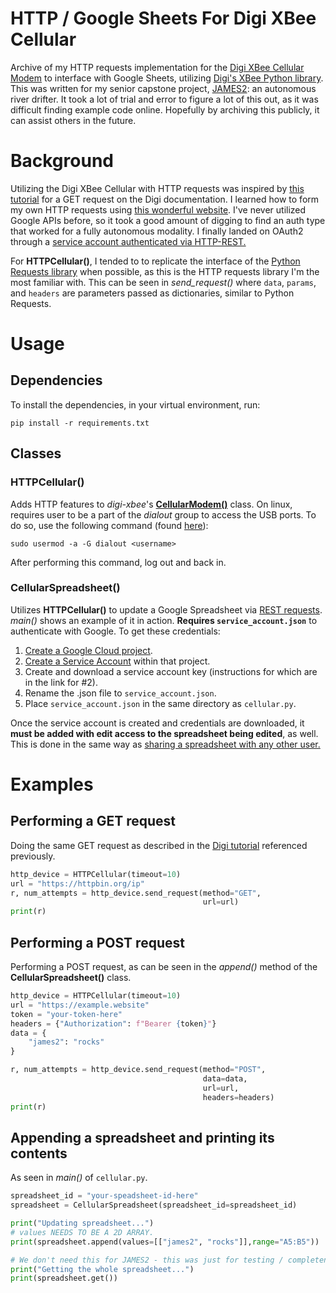 # HTTP / Google Sheets For Digi XBee Cellular
Archive of my HTTP requests implementation for the 
[Digi XBee Cellular Modem](https://www.digi.com/products/models/xk3-c-a2-t-ub) to 
interface with Google Sheets, utilizing 
[Digi's XBee Python library](https://github.com/digidotcom/xbee-python).
This was written for my senior capstone project, 
[JAMES2](https://drive.google.com/file/d/1XdHSq_d-kd0wOfchhkvFJ0ObRg7Xfi57/view):
an autonomous river drifter. It took a lot of trial and error to figure a lot of this out, as it was difficult finding example code online. Hopefully by archiving this publicly, it can assist others in the future.


# Background
Utilizing the Digi XBee Cellular with HTTP requests was inspired by 
[this tutorial](https://www.digi.com/resources/documentation/Digidocs/90002253/Tasks/t_get_http.htm?tocpath=XBee%20connection%20examples%7C_____5) for a GET request
on the Digi documentation. I learned how to form my own HTTP requests using 
[this wonderful website](https://reqbin.com/req/nfilsyk5/get-request-example).
I've never utilized Google APIs before, so it took a good amount of digging to
find an auth type that worked for a fully autonomous modality. 
I finally landed on OAuth2 through a 
[service account authenticated via HTTP-REST.](https://developers.google.com/identity/protocols/oauth2/service-account#httprest) 

For **HTTPCellular()**, I tended to to replicate the interface of the 
[Python Requests library](https://docs.python-requests.org/en/latest/) 
when possible, as this is the HTTP requests library I'm the most familiar with.
This can be seen in *send_request()* where `data`, `params`, and `headers` are parameters passed as dictionaries, similar to Python Requests. 

# Usage
## Dependencies
To install the dependencies, in your virtual environment, run:

`pip install -r requirements.txt`

## Classes
### HTTPCellular()
Adds HTTP features to *digi-xbee*'s 
[**CellularModem()**](https://xbplib.readthedocs.io/en/latest/api/digi.xbee.devices.html#digi.xbee.devices.CellularDevice)
class. On linux, requires user to be a part of the *dialout* group to access the USB 
ports. To do  so, use the following command (found 
[here](https://meshtastic.discourse.group/t/question-on-permission-denied-dev-ttyusb0/590/7)):

`sudo usermod -a -G dialout <username>`

After performing this command, log out and back in.

### CellularSpreadsheet()
Utilizes **HTTPCellular()** to update a Google Spreadsheet via 
[REST requests](https://developers.google.com/sheets/api/reference/rest). 
*main()* shows an example of it in action. 
**Requires `service_account.json`** to authenticate with Google. To get these credentials:

1. [Create a Google Cloud project](https://developers.google.com/workspace/guides/create-project).
2. [Create a Service Account](https://developers.google.com/identity/protocols/oauth2/service-account#creatinganaccount)
 within that project.
3. Create and download a service account key (instructions for which are in the link for #2).
4. Rename the .json file to `service_account.json`.
5. Place `service_account.json` in the same directory as `cellular.py`.

Once the service account is created and credentials are downloaded, it 
**must be added with edit access to the spreadsheet being edited**, as well.
 This is done in the same way as 
 [sharing a spreadsheet with any other user.](https://support.google.com/docs/answer/9331169?hl=en#6.1)

# Examples
## Performing a GET request
Doing the same GET request as described in the 
[Digi tutorial](https://www.digi.com/resources/documentation/Digidocs/90002253/Tasks/t_get_http.htm?tocpath=XBee%20connection%20examples%7C_____5) 
referenced previously.
```python
http_device = HTTPCellular(timeout=10)
url = "https://httpbin.org/ip"
r, num_attempts = http_device.send_request(method="GET", 
                                           url=url)
print(r)
```
## Performing a POST request
Performing a POST request, as can be seen in the *append()* method of the 
**CellularSpreadsheet()** class.
```python
http_device = HTTPCellular(timeout=10)
url = "https://example.website"
token = "your-token-here"
headers = {"Authorization": f"Bearer {token}"}
data = {
    "james2": "rocks"
}

r, num_attempts = http_device.send_request(method="POST", 
                                           data=data,
                                           url=url,
                                           headers=headers)
print(r)
```
## Appending a spreadsheet and printing its contents
As seen in *main()* of `cellular.py`.
```python
spreadsheet_id = "your-speadsheet-id-here"
spreadsheet = CellularSpreadsheet(spreadsheet_id=spreadsheet_id)

print("Updating spreadsheet...")
# values NEEDS TO BE A 2D ARRAY.
print(spreadsheet.append(values=[["james2", "rocks"]],range="A5:B5"))

# We don't need this for JAMES2 - this was just for testing / completeness
print("Getting the whole spreadsheet...")
print(spreadsheet.get())
```